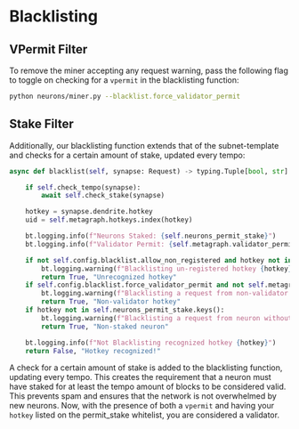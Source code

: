 # Blacklisting

## VPermit Filter

To remove the miner accepting any request warning, pass the following flag to toggle on checking for a `vpermit` in the blacklisting function:

```bash
python neurons/miner.py --blacklist.force_validator_permit
```

## Stake Filter

Additionally, our blacklisting function extends that of the subnet-template and checks for a certain amount of stake, updated every tempo:

```python
async def blacklist(self, synapse: Request) -> typing.Tuple[bool, str]:

    if self.check_tempo(synapse):
        await self.check_stake(synapse)

    hotkey = synapse.dendrite.hotkey
    uid = self.metagraph.hotkeys.index(hotkey)

    bt.logging.info(f"Neurons Staked: {self.neurons_permit_stake}")
    bt.logging.info(f"Validator Permit: {self.metagraph.validator_permit[uid]}")

    if not self.config.blacklist.allow_non_registered and hotkey not in self.metagraph.hotkeys:
        bt.logging.warning(f"Blacklisting un-registered hotkey {hotkey}")
        return True, "Unrecognized hotkey"
    if self.config.blacklist.force_validator_permit and not self.metagraph.validator_permit[uid]:
        bt.logging.warning(f"Blacklisting a request from non-validator hotkey {hotkey}")
        return True, "Non-validator hotkey"
    if hotkey not in self.neurons_permit_stake.keys():
        bt.logging.warning(f"Blacklisting a request from neuron without enough staked: {hotkey}")
        return True, "Non-staked neuron"

    bt.logging.info(f"Not Blacklisting recognized hotkey {hotkey}")
    return False, "Hotkey recognized!"
```

A check for a certain amount of stake is added to the blacklisting function, updating every tempo. This creates the requirement that a neuron must have staked for at least the tempo amount of blocks to be considered valid. This prevents spam and ensures that the network is not overwhelmed by new neurons. Now, with the presence of both a `vpermit` and having your `hotkey` listed on the permit_stake whitelist, you are considered a validator.
